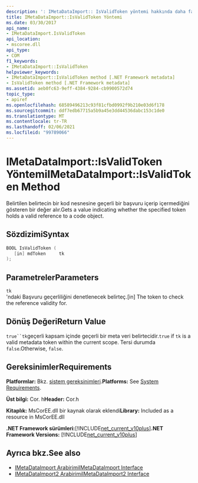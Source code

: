 ```yaml
---
description: ': IMetaDataImport:: IsValidToken yöntemi hakkında daha fazla bilgi edinin'
title: IMetaDataImport::IsValidToken Yöntemi
ms.date: 03/30/2017
api_name:
- IMetaDataImport.IsValidToken
api_location:
- mscoree.dll
api_type:
- COM
f1_keywords:
- IMetaDataImport::IsValidToken
helpviewer_keywords:
- IMetaDataImport::IsValidToken method [.NET Framework metadata]
- IsValidToken method [.NET Framework metadata]
ms.assetid: aeb0fc63-9eff-4384-9284-cb9900572d74
topic_type:
- apiref
ms.openlocfilehash: 68589496213c93f81cfbd0992f9b210e03d6f178
ms.sourcegitcommit: ddf7edb67715a5b9a45e3dd44536dabc153c1de0
ms.translationtype: MT
ms.contentlocale: tr-TR
ms.lasthandoff: 02/06/2021
ms.locfileid: "99789066"
---
```

# <a name="imetadataimportisvalidtoken-method"></a><span data-ttu-id="d1aa5-103">IMetaDataImport::IsValidToken Yöntemi</span><span class="sxs-lookup"><span data-stu-id="d1aa5-103">IMetaDataImport::IsValidToken Method</span></span>

<span data-ttu-id="d1aa5-104">Belirtilen belirtecin bir kod nesnesine geçerli bir başvuru içerip içermediğini gösteren bir değer alır.</span><span class="sxs-lookup"><span data-stu-id="d1aa5-104">Gets a value indicating whether the specified token holds a valid reference to a code object.</span></span>  
  
## <a name="syntax"></a><span data-ttu-id="d1aa5-105">Sözdizimi</span><span class="sxs-lookup"><span data-stu-id="d1aa5-105">Syntax</span></span>  
  
```cpp  
BOOL IsValidToken (  
   [in] mdToken     tk  
);  
```  
  
## <a name="parameters"></a><span data-ttu-id="d1aa5-106">Parametreler</span><span class="sxs-lookup"><span data-stu-id="d1aa5-106">Parameters</span></span>  

 `tk`  
 <span data-ttu-id="d1aa5-107">'ndaki Başvuru geçerliliğini denetlenecek belirteç.</span><span class="sxs-lookup"><span data-stu-id="d1aa5-107">[in] The token to check the reference validity for.</span></span>  
  
## <a name="return-value"></a><span data-ttu-id="d1aa5-108">Dönüş Değeri</span><span class="sxs-lookup"><span data-stu-id="d1aa5-108">Return Value</span></span>  

 <span data-ttu-id="d1aa5-109">`true``tk`geçerli kapsam içinde geçerli bir meta veri belirtecidir.</span><span class="sxs-lookup"><span data-stu-id="d1aa5-109">`true` if `tk` is a valid metadata token within the current scope.</span></span> <span data-ttu-id="d1aa5-110">Tersi durumda `false`.</span><span class="sxs-lookup"><span data-stu-id="d1aa5-110">Otherwise, `false`.</span></span>  
  
## <a name="requirements"></a><span data-ttu-id="d1aa5-111">Gereksinimler</span><span class="sxs-lookup"><span data-stu-id="d1aa5-111">Requirements</span></span>  

 <span data-ttu-id="d1aa5-112">**Platformlar:** Bkz. [sistem gereksinimleri](../../get-started/system-requirements.md).</span><span class="sxs-lookup"><span data-stu-id="d1aa5-112">**Platforms:** See [System Requirements](../../get-started/system-requirements.md).</span></span>  
  
 <span data-ttu-id="d1aa5-113">**Üst bilgi:** Cor. h</span><span class="sxs-lookup"><span data-stu-id="d1aa5-113">**Header:** Cor.h</span></span>  
  
 <span data-ttu-id="d1aa5-114">**Kitaplık:** MsCorEE.dll bir kaynak olarak eklendi</span><span class="sxs-lookup"><span data-stu-id="d1aa5-114">**Library:** Included as a resource in MsCorEE.dll</span></span>  
  
 <span data-ttu-id="d1aa5-115">**.NET Framework sürümleri:**[!INCLUDE[net_current_v10plus](../../../../includes/net-current-v10plus-md.md)]</span><span class="sxs-lookup"><span data-stu-id="d1aa5-115">**.NET Framework Versions:** [!INCLUDE[net_current_v10plus](../../../../includes/net-current-v10plus-md.md)]</span></span>  
  
## <a name="see-also"></a><span data-ttu-id="d1aa5-116">Ayrıca bkz.</span><span class="sxs-lookup"><span data-stu-id="d1aa5-116">See also</span></span>

- [<span data-ttu-id="d1aa5-117">IMetaDataImport Arabirimi</span><span class="sxs-lookup"><span data-stu-id="d1aa5-117">IMetaDataImport Interface</span></span>](imetadataimport-interface.md)
- [<span data-ttu-id="d1aa5-118">IMetaDataImport2 Arabirimi</span><span class="sxs-lookup"><span data-stu-id="d1aa5-118">IMetaDataImport2 Interface</span></span>](imetadataimport2-interface.md)
